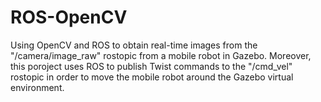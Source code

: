 # ROS-OpenCV
Using OpenCV and ROS to obtain real-time images from the "/camera/image_raw" rostopic from a mobile robot in Gazebo. Moreover, this poroject uses ROS to publish Twist commands to the "/cmd_vel" rostopic in order to move the mobile robot around the Gazebo virtual environment.
